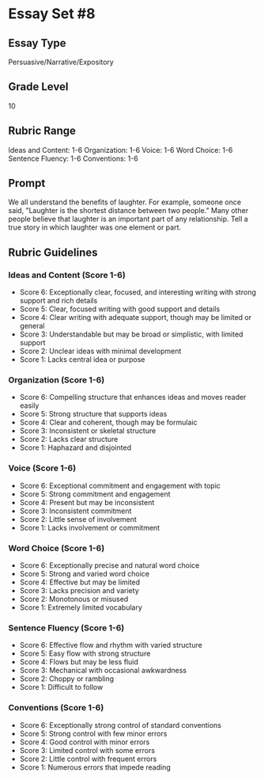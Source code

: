 # Essay Set #8

## Essay Type
Persuasive/Narrative/Expository

## Grade Level
10

## Rubric Range
Ideas and Content: 1-6
Organization: 1-6
Voice: 1-6
Word Choice: 1-6
Sentence Fluency: 1-6
Conventions: 1-6

## Prompt

We all understand the benefits of laughter. For example, someone once said, "Laughter is the shortest distance between two people." Many other people believe that laughter is an important part of any relationship. Tell a true story in which laughter was one element or part.

## Rubric Guidelines

### Ideas and Content (Score 1-6)
- Score 6: Exceptionally clear, focused, and interesting writing with strong support and rich details
- Score 5: Clear, focused writing with good support and details
- Score 4: Clear writing with adequate support, though may be limited or general
- Score 3: Understandable but may be broad or simplistic, with limited support
- Score 2: Unclear ideas with minimal development
- Score 1: Lacks central idea or purpose

### Organization (Score 1-6)
- Score 6: Compelling structure that enhances ideas and moves reader easily
- Score 5: Strong structure that supports ideas
- Score 4: Clear and coherent, though may be formulaic
- Score 3: Inconsistent or skeletal structure
- Score 2: Lacks clear structure
- Score 1: Haphazard and disjointed

### Voice (Score 1-6)
- Score 6: Exceptional commitment and engagement with topic
- Score 5: Strong commitment and engagement
- Score 4: Present but may be inconsistent
- Score 3: Inconsistent commitment
- Score 2: Little sense of involvement
- Score 1: Lacks involvement or commitment

### Word Choice (Score 1-6)
- Score 6: Exceptionally precise and natural word choice
- Score 5: Strong and varied word choice
- Score 4: Effective but may be limited
- Score 3: Lacks precision and variety
- Score 2: Monotonous or misused
- Score 1: Extremely limited vocabulary

### Sentence Fluency (Score 1-6)
- Score 6: Effective flow and rhythm with varied structure
- Score 5: Easy flow with strong structure
- Score 4: Flows but may be less fluid
- Score 3: Mechanical with occasional awkwardness
- Score 2: Choppy or rambling
- Score 1: Difficult to follow

### Conventions (Score 1-6)
- Score 6: Exceptionally strong control of standard conventions
- Score 5: Strong control with few minor errors
- Score 4: Good control with minor errors
- Score 3: Limited control with some errors
- Score 2: Little control with frequent errors
- Score 1: Numerous errors that impede reading